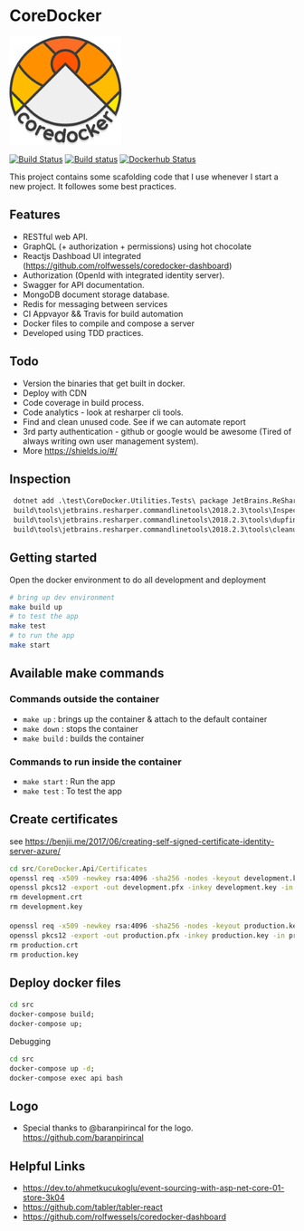 # CoreDocker

![CoreDocker Logo](https://github.com/rolfwessels/CoreDocker/raw/master/logo/coredocker_logo.png)

[![Build Status](https://travis-ci.org/rolfwessels/CoreDocker.svg?branch=master)](https://travis-ci.org/rolfwessels/CoreDocker)
[![Build status](https://ci.appveyor.com/api/projects/status/tumprt66bbfxb22o?svg=true)](https://ci.appveyor.com/project/rolfwessels/coredocker)
[![Dockerhub Status](https://img.shields.io/badge/dockerhub-ok-blue.svg)](https://hub.docker.com/r/rolfwessels/coredocker/)

This project contains some scafolding code that I use whenever I start a new project. It followes some best practices.

## Features

- RESTful web API.
- GraphQL (+ authorization + permissions) using hot chocolate
- Reactjs Dashboad UI integrated (https://github.com/rolfwessels/coredocker-dashboard)
- Authorization (OpenId with integrated identity server).
- Swagger for API documentation.
- MongoDB document storage database.
- Redis for messaging between services
- CI Appvayor && Travis for build automation
- Docker files to compile and compose a server
- Developed using TDD practices.

## Todo

- Version the binaries that get built in docker.
- Deploy with CDN
- Code coverage in build process.
- Code analytics - look at resharper cli tools.
- Find and clean unused code. See if we can automate report
- 3rd party authentication - github or google would be awesome (Tired of always writing own user management system).
- More https://shields.io/#/

## Inspection

```cmd
 dotnet add .\test\CoreDocker.Utilities.Tests\ package JetBrains.ReSharper.CommandLineTools --package-directory .\build\tools
 build\tools\jetbrains.resharper.commandlinetools\2018.2.3\tools\InspectCode.exe --caches-home="C:\Temp\Cache" -f=html -o="report.html" .\CoreDocker.sln
 build\tools\jetbrains.resharper.commandlinetools\2018.2.3\tools\dupfinder.exe --caches-home="C:\Temp\Cache"  -o="duplicates.xml" .\CoreDocker.sln
 build\tools\jetbrains.resharper.commandlinetools\2018.2.3\tools\cleanupcode.exe .\CoreDocker.sln
```

## Getting started

Open the docker environment to do all development and deployment

```bash
# bring up dev environment
make build up
# to test the app
make test
# to run the app
make start
```

## Available make commands

### Commands outside the container

- `make up` : brings up the container & attach to the default container
- `make down` : stops the container
- `make build` : builds the container

### Commands to run inside the container

- `make start` : Run the app
- `make test` : To test the app

## Create certificates

see https://benjii.me/2017/06/creating-self-signed-certificate-identity-server-azure/

```cmd
cd src/CoreDocker.Api/Certificates
openssl req -x509 -newkey rsa:4096 -sha256 -nodes -keyout development.key -out development.crt -subj "/CN=localhost" -days 3650
openssl pkcs12 -export -out development.pfx -inkey development.key -in development.crt -certfile development.crt
rm development.crt
rm development.key

openssl req -x509 -newkey rsa:4096 -sha256 -nodes -keyout production.key -out production.crt -subj "/CN=localhost" -days 3650
openssl pkcs12 -export -out production.pfx -inkey production.key -in production.crt -certfile production.crt
rm production.crt
rm production.key

```

## Deploy docker files

```cmd
cd src
docker-compose build;
docker-compose up;
```

Debugging

```cmd
cd src
docker-compose up -d;
docker-compose exec api bash
```


## Logo

- Special thanks to @baranpirincal for the logo. https://github.com/baranpirincal

## Helpful Links

- https://dev.to/ahmetkucukoglu/event-sourcing-with-asp-net-core-01-store-3k04
- https://github.com/tabler/tabler-react
- https://github.com/rolfwessels/coredocker-dashboard
